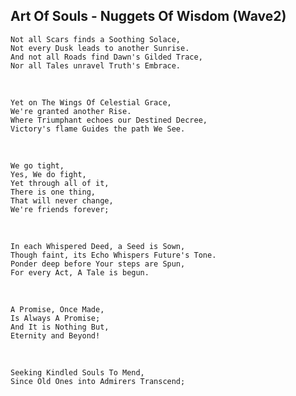 ## Art Of Souls - Nuggets Of Wisdom (Wave2)

    Not all Scars finds a Soothing Solace,
    Not every Dusk leads to another Sunrise.
    And not all Roads find Dawn's Gilded Trace,
    Nor all Tales unravel Truth's Embrace.
  <br/>
  
    Yet on The Wings Of Celestial Grace,
    We're granted another Rise.
    Where Triumphant echoes our Destined Decree,
    Victory's flame Guides the path We See.
  <br/>

    We go tight, 
    Yes, We do fight, 
    Yet through all of it, 
    There is one thing,
    That will never change, 
    We're friends forever;
  <br/>
  
    In each Whispered Deed, a Seed is Sown,
    Though faint, its Echo Whispers Future's Tone.
    Ponder deep before Your steps are Spun,
    For every Act, A Tale is begun.
  <br/>
  
    A Promise, Once Made,
    Is Always A Promise;
    And It is Nothing But,
    Eternity and Beyond!
  <br/>

    Seeking Kindled Souls To Mend,
    Since Old Ones into Admirers Transcend;
  <br/>

